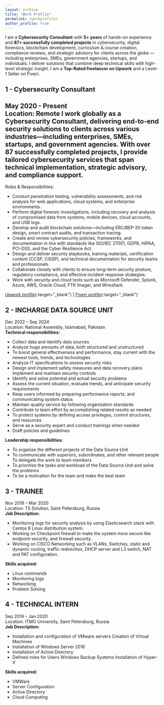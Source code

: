 ```yaml
---
layout: archive
title: "Work Profile"
permalink: /workprofile/
author_profile: true
---
```


I am a **Cybersecurity Consultant** with **5+ years** of hands-on experience and **87+ successfully completed projects** in cybersecurity, digital forensics, blockchain development, curriculum & course creation, compliance reviews, and strategic advisory for clients across the globe — including enterprises, SMEs, government agencies, startups, and individuals. I deliver solutions that combine deep technical skills with high-level strategic insight. I am a **Top-Rated freelancer on Upwork** and a Level-1 Seller on Fiverr.


1 - Cybersecurity Consultant
---
May 2020 - Present \
Location: Remote 
I work globally as a Cybersecurity Consultant, delivering end-to-end security solutions to clients across various industries—including enterprises, SMEs, startups, and government agencies. With over 87 successfully completed projects, I provide tailored cybersecurity services that span technical implementation, strategic advisory, and compliance support.
---
Roles & Responsibilities:
- Conduct penetration testing, vulnerability assessments, and risk analysis for web applications, cloud systems, and enterprise environments.
- Perform digital forensic investigations, including recovery and analysis of compromised data from systems, mobile devices, cloud accounts, and USB logs.
- Develop and audit blockchain solutions—including ERC/BEP-20 token design, smart contract audits, and transaction tracing.
- Create and review cybersecurity policies, frameworks, and documentation in line with standards like ISO/IEC 27001, GDPR, HIPAA, PCI-DSS, and the Cyber Resilience Act.
- Design and deliver security playbooks, training materials, certification content (CCSP, CISSP), and technical documentation for security teams and professionals.
- Collaborate closely with clients to ensure long-term security posture, regulatory compliance, and effective incident response strategies.
- Work with security and cloud tools such as Microsoft Defender, Splunk, Azure, AWS, Oracle Cloud, FTK Imager, and Wireshark.

[Upwork profile](https://www.upwork.com/freelancers/mirshahzad){:target="_blank"} |
 [Fiverr profile](https://www.fiverr.com/mirshahzad007){:target="_blank"}


2 - INCHARGE DATA SOURCE UNIT
---
Dec 2022 – Sep 2024 \
Location: National Assembly, Islamabad, Pakistan\
**Technical responsibilities:**
- Collect data and identify data sources
- Analyze huge amounts of data, both structured and unstructured
- To boost general effectiveness and performance, stay current with the newest tools, trends, and technologies
- Analyze IT specifications to assess security risks
- Design and implement safety measures and data recovery plans Implement and maintain security controls
- Identify and solve potential and actual security problems
- Assess the current situation, evaluate trends, and anticipate security requirements
- Keep users informed by preparing performance reports; and communicating system status
- Maintain quality service by following organization standards
- Contribute to team effort by accomplishing related results as needed
- To protect systems by defining access privileges, control structures, and resources
- Serve as a security expert and conduct trainings when needed
- Draft policies and guidelines

**Leadership responsibilities:**
- To organize the different projects of the Data Source Unit
- To communicate with superiors, subordinates, and other relevant people To delegate the work to team members
- To prioritize the tasks and workload of the Data Source Unit and solve the problems
- To be a motivation for the team and make the best team

3 - TRAINEE
---
Nov 2019 – Mar 2020 \
Location: TS Solution, Saint Petersburg, Russia \
**Job Description:**
- Monitoring logs for security analysis by using Elasticsearch stack with Centos 8 Linux distribution system.
- Working on Checkpoint firewall to make the system more secure like endpoint security, and firewall security.
- Working on CISCO Networking such as VLANs, Switches, static and dynamic routing, traffic redirection, DHCP server and L3 switch, NAT and PAT configuration.

**Skills acquired:**
- Linux commands 
- Monitoring logs 
- Networking 
- Problem Solving

4 - TECHNICAL INTERN
---
Sep 2019 – Jan 2020 \
Location: ITMO University, Saint Petersburg, Russia \
**Job Description:**
- Installation and configuration of VMware servers Creation of Virtual Machines
- Installation of Windows Server 2016
- Installation of Active Directory
- Defined roles for Users Windows Backup Systems Installation of Hyper-V

**Skills acquired:**
- VMWare
- Server Configuration
- Active Directory
- Cloud Computing